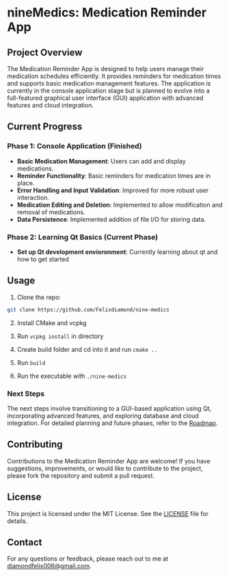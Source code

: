 # nineMedics: Medication Reminder App

## Project Overview

The Medication Reminder App is designed to help users manage their medication schedules efficiently. It provides reminders for medication times and supports basic medication management features. The application is currently in the console application stage but is planned to evolve into a full-featured graphical user interface (GUI) application with advanced features and cloud integration.

## Current Progress

### Phase 1: Console Application (Finished)
- **Basic Medication Management**: Users can add and display medications.
- **Reminder Functionality**: Basic reminders for medication times are in place.
- **Error Handling and Input Validation**: Improved for more robust user interaction.
- **Medication Editing and Deletion**: Implemented to allow modification and removal of medications.
- **Data Persistence**: Implemented addition of file I/O for storing data.

### Phase 2: Learning Qt Basics (Current Phase)
- **Set up Qt development envioronment**: Currently learning about qt and how to get started

## Usage

1. Clone the repo:
```bash
git clone https://github.com/Felixdiamond/nine-medics
```

2. Install CMake and vcpkg

3. Run `vcpkg install` in directory 

4. Create build folder and cd into it and run `cmake ..`

5. Run `build`

6. Run the executable with `./nine-medics`


### Next Steps

The next steps involve transitioning to a GUI-based application using Qt, incorporating advanced features, and exploring database and cloud integration. For detailed planning and future phases, refer to the [Roadmap](roadmap.md).

## Contributing

Contributions to the Medication Reminder App are welcome! If you have suggestions, improvements, or would like to contribute to the project, please fork the repository and submit a pull request.

## License

This project is licensed under the MIT License. See the [LICENSE](LICENSE) file for details.

## Contact

For any questions or feedback, please reach out to me at [diamondfelix006@gmail.com](mailto:diamondfelix006@gmail.com).
